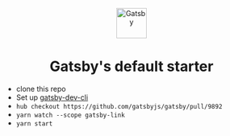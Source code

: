 <p align="center">
  <a href="https://www.gatsbyjs.org">
    <img alt="Gatsby" src="https://www.gatsbyjs.org/monogram.svg" width="60" />
  </a>
</p>
<h1 align="center">
  Gatsby's default starter
</h1>

- clone this repo
- Set up [gatsby-dev-cli](https://github.com/gatsbyjs/gatsby/tree/master/packages/gatsby-dev-cli)
- `hub checkout https://github.com/gatsbyjs/gatsby/pull/9892`
- `yarn watch --scope gatsby-link`
- `yarn start`
